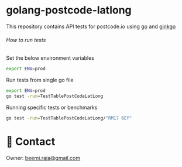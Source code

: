# golang-postcode-latlong

This repository contains API tests for postcode.io using [go](https://go.dev/) and [ginkgo](https://onsi.github.io/ginkgo/)

###### How to run tests

Set the below environment variables

```bash
export ENV=prod
```

Run tests from single go file

```bash
export ENV=prod
go test -run=TestTablePostCodeLatLong
```

Running specific tests or benchmarks

```bash
go test -run=TestTablePostCodeLatLong/"RM17 6EY"
```

# :e-mail: Contact
Owner: [beemi.raja@gmail.com](beemi.raja@gmail.com)
